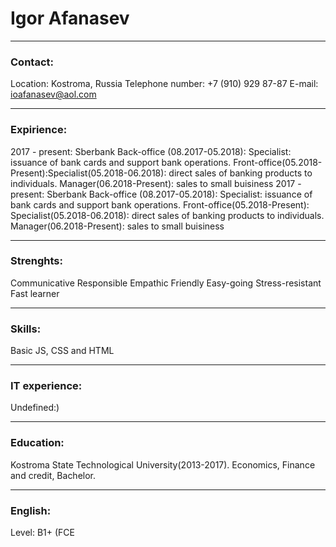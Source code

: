 # Igor Afanasev #

---

### Contact: ### 
Location: Kostroma, Russia
Telephone number: +7 (910) 929 87-87
E-mail: ioafanasev@aol.com

---
### Expirience: ###
 2017 - present: Sberbank Back-office (08.2017-05.2018): Specialist: issuance of bank cards and support bank operations. Front-office(05.2018-Present):Specialist(05.2018-06.2018): direct sales of banking products to individuals. Manager(06.2018-Present): sales to small buisiness
2017 - present: Sberbank
Back-office (08.2017-05.2018):
Specialist: issuance of bank cards and support bank operations.
Front-office(05.2018-Present):
Specialist(05.2018-06.2018): direct sales of banking products to individuals.
Manager(06.2018-Present): sales to small buisiness

---

### Strenghts: ###
Communicative
Responsible
Empathic
Friendly
Easy-going
Stress-resistant
Fast learner

---

### Skills: ###
Basic JS, CSS and HTML

---

### IT experience: ###
Undefined:)

---

### Education: ###
Kostroma State Technological University(2013-2017). Economics, Finance and credit, Bachelor.

---

### English: ###
Level: B1+ (FCE
